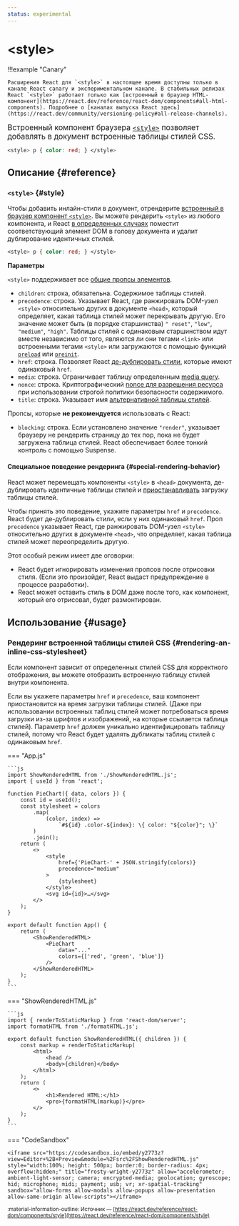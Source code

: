 ```yaml
---
status: experimental
---
```


# &lt;style&gt;

!!!example "Canary"

    Расширения React для `<style>` в настоящее время доступны только в канале React canary и экспериментальном канале. В стабильных релизах React `<style>` работает только как [встроенный в браузер HTML-компонент](https://react.dev/reference/react-dom/components#all-html-components). Подробнее о [каналах выпуска React здесь](https://react.dev/community/versioning-policy#all-release-channels).

<big>Встроенный компонент браузера [`<style>`](https://developer.mozilla.org/docs/Web/HTML/Element/style) позволяет добавлять в документ встроенные таблицы стилей CSS.</big>

```css
<style> p { color: red; } </style>
```

## Описание {#reference}

### `<style>` {#style}

Чтобы добавить инлайн-стили в документ, отрендерите [встроенный в браузер компонент `<style>`](https://developer.mozilla.org/en-US/docs/Web/HTML/Element/style). Вы можете рендерить `<style>` из любого компонента, и React [в определенных случаях](#special-rendering-behavior) поместит соответствующий элемент DOM в голову документа и удалит дублирование идентичных стилей.

```css
<style> p { color: red; } </style>
```

**Параметры**

`<style>` поддерживает все [общие пропсы элементов](./common.md#props).

-   `children`: строка, обязательна. Содержимое таблицы стилей.
-   `precedence`: строка. Указывает React, где ранжировать DOM-узел `<style>` относительно других в документе `<head>`, который определяет, какая таблица стилей может перекрывать другую. Его значение может быть (в порядке старшинства) `" reset"`, `"low"`, `"medium"`, `"high"`. Таблицы стилей с одинаковым старшинством идут вместе независимо от того, являются ли они тегами `<link>` или встроенными тегами `<style>` или загружаются с помощью функций [`preload`](../preload.md) или [`preinit`](../preinit.md).
-   `href`: строка. Позволяет React [де-дублировать стили](#special-rendering-behavior), которые имеют одинаковый `href`.
-   `media`: строка. Ограничивает таблицу определенным [media query](https://developer.mozilla.org/en-US/docs/Web/CSS/CSS_media_queries/Using_media_queries).
-   `nonce`: строка. Криптографический [nonce для разрешения ресурса](https://developer.mozilla.org/en-US/docs/Web/HTML/Global_attributes/nonce) при использовании строгой политики безопасности содержимого.
-   `title`: строка. Указывает имя [альтернативной таблицы стилей](https://developer.mozilla.org/en-US/docs/Web/CSS/Alternative_style_sheets).

Пропсы, которые **не рекомендуется** использовать с React:

-   `blocking`: строка. Если установлено значение `"render"`, указывает браузеру не рендерить страницу до тех пор, пока не будет загружена таблица стилей. React обеспечивает более тонкий контроль с помощью Suspense.

#### Специальное поведение рендеринга {#special-rendering-behavior}

React может перемещать компоненты `<style>` в `<head>` документа, де-дублировать идентичные таблицы стилей и [приостанавливать](http://localhost:3000/reference/react/Suspense) загрузку таблицы стилей.

Чтобы принять это поведение, укажите параметры `href` и `precedence`. React будет де-дублировать стили, если у них одинаковый `href`. Проп `precedence` указывает React, где ранжировать DOM-узел `<style>` относительно других в документе `<head>`, что определяет, какая таблица стилей может переопределить другую.

Этот особый режим имеет две оговорки:

-   React будет игнорировать изменения пропсов после отрисовки стиля. (Если это произойдет, React выдаст предупреждение в процессе разработки).
-   React может оставить стиль в DOM даже после того, как компонент, который его отрисовал, будет размонтирован.

## Использование {#usage}

### Рендеринг встроенной таблицы стилей CSS {#rendering-an-inline-css-stylesheet}

Если компонент зависит от определенных стилей CSS для корректного отображения, вы можете отобразить встроенную таблицу стилей внутри компонента.

Если вы укажете параметры `href` и `precedence`, ваш компонент приостановится на время загрузки таблицы стилей. (Даже при использовании встроенных таблиц стилей может потребоваться время загрузки из-за шрифтов и изображений, на которые ссылается таблица стилей). Параметр `href` должен уникально идентифицировать таблицу стилей, потому что React будет удалять дубликаты таблиц стилей с одинаковым `href`.

=== "App.js"

    ```js
    import ShowRenderedHTML from './ShowRenderedHTML.js';
    import { useId } from 'react';

    function PieChart({ data, colors }) {
    	const id = useId();
    	const stylesheet = colors
    		.map(
    			(color, index) =>
    				`#${id} .color-${index}: \{ color: "${color}"; \}`
    		)
    		.join();
    	return (
    		<>
    			<style
    				href={'PieChart-' + JSON.stringify(colors)}
    				precedence="medium"
    			>
    				{stylesheet}
    			</style>
    			<svg id={id}>…</svg>
    		</>
    	);
    }

    export default function App() {
    	return (
    		<ShowRenderedHTML>
    			<PieChart
    				data="..."
    				colors={['red', 'green', 'blue']}
    			/>
    		</ShowRenderedHTML>
    	);
    }
    ```

=== "ShowRenderedHTML.js"

    ```js
    import { renderToStaticMarkup } from 'react-dom/server';
    import formatHTML from './formatHTML.js';

    export default function ShowRenderedHTML({ children }) {
    	const markup = renderToStaticMarkup(
    		<html>
    			<head />
    			<body>{children}</body>
    		</html>
    	);
    	return (
    		<>
    			<h1>Rendered HTML:</h1>
    			<pre>{formatHTML(markup)}</pre>
    		</>
    	);
    }
    ```

=== "CodeSandbox"

    <iframe src="https://codesandbox.io/embed/y2773z?view=Editor+%2B+Preview&module=%2Fsrc%2FShowRenderedHTML.js" style="width:100%; height: 500px; border:0; border-radius: 4px; overflow:hidden;" title="frosty-wright-y2773z" allow="accelerometer; ambient-light-sensor; camera; encrypted-media; geolocation; gyroscope; hid; microphone; midi; payment; usb; vr; xr-spatial-tracking" sandbox="allow-forms allow-modals allow-popups allow-presentation allow-same-origin allow-scripts"></iframe>

<small>:material-information-outline: Источник &mdash; [https://react.dev/reference/react-dom/components/style](https://react.dev/reference/react-dom/components/style)</small>
